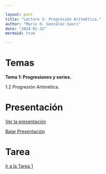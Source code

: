 ```yaml
---

layout: post
title: "Lecture 3: Progresión Aritmética."
author: "Mario H. González-Sauri"
date: "2024-01-22"
mermaid: true

---
```


<!--  FORMAT: https://github.com/adam-p/markdown-here/wiki/Markdown-Cheatsheet -->

# Temas


**Tema 1: Progresiones y series.**

1.2 Progresión Aritmética.

# Presentación


[Ver la presentación](https://raw.githack.com/Wario84/FIN1403_MAT_FINANCE/master/_posts/lectures/FIN1403_03.html)


<a href="https://github.com/Wario84/FIN1403_MAT_FINANCE/blob/master/_posts/lectures/FIN1403_03.html" download>
  Bajar Presentación
</a>

# Tarea

[Ir a la Tarea 1](https://forms.gle/mFGZ1TiRmqm2ho9E6)

